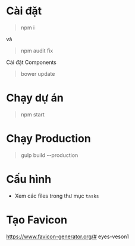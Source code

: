 
# Cài đặt

> npm i 

và 

> npm audit fix

Cài đặt Components 

> bower update 

# Chạy dự án 

> npm start

# Chạy Production 

> gulp build --production

# Cấu hình
- Xem các files trong thư mục `tasks`

# Tạo Favicon

https://www.favicon-generator.org/#   e y e s - v e s o n 1  
 